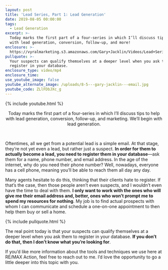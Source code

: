 ```yaml
---
layout: post
title: 'Lead Series, Part 1: Lead Generation'
date: 2019-08-05 00:00:00
tags:
  - Lead Generation
excerpt: >-
  Today marks the first part of a four-series in which I’ll discuss tips to help
  with lead generation, conversion, follow-up, and more!
enclosure: >-
  https://vyralmarketing.s3.amazonaws.com/Gary+Jacklin/Videos/Lead+Series%2C+Part+1-+Lead+Generation.mp4
pullquote: >-
  Your suspects can qualify themselves at a deeper level when you ask them to
  register in your database.
enclosure_type: video/mp4
enclosure_time:
use_youtube_image: false
youtube_alternate_image: /uploads/8-5---gary-jacklin---email.jpg
youtube_code: ZLlFDbJXc_g
---
```


{% include youtube.html %}

<center>Today marks the first part of a four-series in which I&rsquo;ll discuss tips to help with lead generation, conversion, follow-up, and marketing. We&rsquo;ll begin with lead generation.</center>

&nbsp;

Oftentimes, all we get from a potential lead is a simple email. At that stage, they’re not yet even a lead, but rather just a suspect. **In order for them to actually become a lead, you need to register them in your database**—ask them for a name, phone number, and email address. In the age of the internet, why do you need their phone number? Well, nowadays, everyone has a cell phone, meaning you’ll be able to reach them all day any day.

Many agents hesitate to do this, thinking that their clients hate to register. If that’s the case, then those people aren’t even suspects, and I wouldn’t even have the time to deal with them. **I only want to work with the ones who will give me their email address and, better, ones who won’t prompt me to spend my resources for nothing**. My job is to find actual prospects with whom I can communicate and schedule a one-on-one appointment to then help them buy or sell a home.

{% include pullquote.html %}

The real point today is that your suspects can qualify themselves at a deeper level when you ask them to register in your database. **If you don’t do that, then I don’t know what you’re looking for**.

If you’d like more information about the tools and techniques we use here at RE/MAX Action, feel free to reach out to me. I’d love the opportunity to go a little deeper into this topic with you.